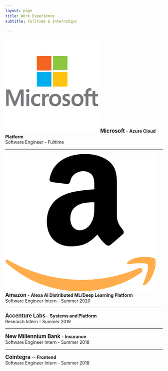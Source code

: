 ```yaml
---
layout: page
title: Work Experience
subtitle: Fulltime & Internships

---
```

![](/assets/microsoft-logo.png)
<span style="font-size:larger;">**Microsoft**</span> - **Azure Cloud Platform**   
Software Engineer - Fulltime

---
![](/assets/amazon-logo.png)
<span style="font-size:larger;">**Amazon**</span> - **Alexa AI Distributed ML/Deep Learning Platform**   
Software Engineer Intern - Summer 2020

---
<span style="font-size:larger;">**Accenture Labs**</span> - **Systems and Platform**     
Research Intern - Summer 2019

---

<span style="font-size:larger;">**New Millennium Bank**</span>  - **Insurance**  
Software Engineer Intern - Summer 2018

---


<span style="font-size:larger;">**Cointegra**</span>  -- **Frontend**  
Software Engineer Intern - Summer 2018
